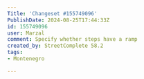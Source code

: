 ```yaml
---
Title: 'Changeset #155749096'
PublishDate: 2024-08-25T17:44:33Z
id: 155749096
user: Marzal
comment: Specify whether steps have a ramp
created_by: StreetComplete 58.2
tags:
- Montenegro

---
```

